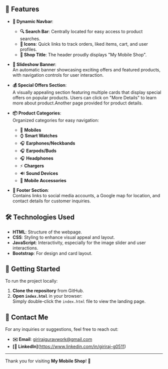 ## 🌟 Features

- **🧭 Dynamic Navbar**:  
  - **🔍 Search Bar**: Centrally located for easy access to product searches.  
  - **🛒 Icons**: Quick links to track orders, liked items, cart, and user profiles.  
  - **🏪 Shop Title**: The header proudly displays "My Mobile Shop".

- **📸 Slideshow Banner**:  
  An automatic banner showcasing exciting offers and featured products, with navigation controls for user interaction. 

- **💰 Special Offers Section**:  
  A visually appealing section featuring multiple cards that display special offers on popular products. Users can click on "More Details" to learn more about product.Another page provided for product details.

- **📦 Product Categories**:  
  Organized categories for easy navigation:
  - 📱 **Mobiles**
  - ⌚ **Smart Watches**
  - 🎧 **Earphones/Neckbands**
  - 🎧 **Earpods/Buds**
  - 🎧 **Headphones**
  - ⚡ **Chargers**
  - 🔊 **Sound Devices**
  - 🔧 **Mobile Accessories**

- **📩 Footer Section**:  
  Contains links to social media accounts, a Google map for location, and contact details for customer inquiries.

## 🛠️ Technologies Used

- **HTML**: Structure of the webpage. 
- **CSS**: Styling to enhance visual appeal and layout. 
- **JavaScript**: Interactivity, especially for the image slider and user interactions. 
- **Bootstrap**: For design and card layout.

## 🚀 Getting Started

To run the project locally:

1. **Clone the repository** from GitHub.
2. **Open `index.html`** in your browser:  
   Simply double-click the `index.html` file to view the landing page.

## 📧 Contact Me

For any inquiries or suggestions, feel free to reach out:

- **✉️ Email**: girirajguravwork@gmail.com  
- **[🔗 LinkedIn]**(https://www.linkedin.com/in/giriraj-g0511)


---

Thank you for visiting **My Mobile Shop**! 🥳 